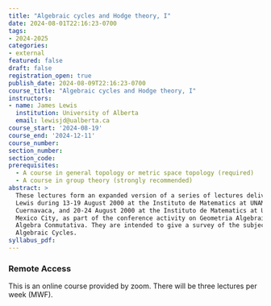 ```yaml
---
title: "Algebraic cycles and Hodge theory, I"
date: 2024-08-01T22:16:23-0700
tags:
- 2024-2025
categories:
- external
featured: false
draft: false
registration_open: true
publish_date: 2024-08-09T22:16:23-0700
course_title: "Algebraic cycles and Hodge theory, I"
instructors:
- name: James Lewis
  institution: University of Alberta
  email: lewisjd@ualberta.ca
course_start: '2024-08-19'
course_end: '2024-12-11'
course_number:
section_number:
section_code:
prerequisites:
  - A course in general topology or metric space topology (required)
  - A course in group theory (strongly recommended)
abstract: > 
  These lectures form an expanded version of a series of lectures delivered by
  Lewis during 13-19 August 2000 at the Instituto de Matematics at UNAM in
  Cuernavaca, and 20-24 August 2000 at the Instituto de Matematics at UNAM in
  Mexico City, as part of the conference activity on Geometria Algebraica y
  Algebra Conmutativa. They are intended to give a survey of the subject on
  Algebraic Cycles.
syllabus_pdf:
---
```

### Remote Access
This is an online course provided by zoom. There will be three lectures per week
(MWF).
